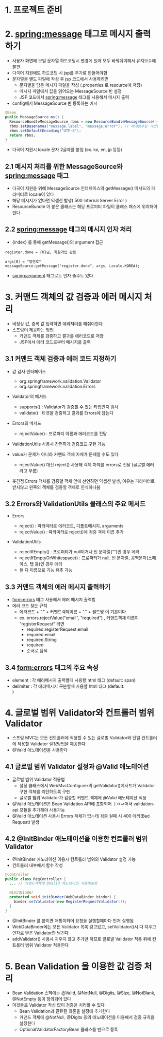 # 1. 프로젝트 준비
# 2. <spring:message> 태그로 메시지 출력하기

- 사용자 화면에 보일 문자열 하드코딩시 변경에 있어 모두 바꿔줘야해서 유지보수에 불편
- 다국어 지원에도 하드코딩 시 jsp를 추가로 만들어야함
- 문자열을 별도 파일에 작성 후 jsp 코드에서 사용하려면
  - 문자열을 담은 메시지 파일을 작성 (.properties 로 resource에 저장)
  - 메시지 파일에서 값을 읽어오는 MessageSource 빈 설정
  - JSP 코드에서 <spring:message> 태그를 사용해서 메시지 출력
- config에서 MessageSource 빈 등록하는 예시
```java
@Bean
public MessageSource ms() {
  ResourceBundleMessageSource rbms = new ResourceBundleMessageSource();
  rbms.setBasenames("message.label", "message.error"); // 매개변수는 가변인자
  rbms.setDefaultEncoding("UTF-8");
  return rbms;
}
```
- 다국어 지원시 locale 문자 2글자를 붙임 (ex. ko, en, jp 등등)

## 2.1 메시지 처리를 위한 MessageSource와 <spring:message> 태그
- 다국어 지원을 위해 MessageSource 인터페이스의 getMessage() 메서드의 파라미터로 locale이 있다
- 해당 메시지가 없다면 익셉션 발생( 500 Internal Server Error )
- ResourceBundle 이 붙은 클래스는 해당 프로퍼티 파일이 클래스 패스에 위치해야 한다

## 2.2 <spring:message> 태그의 메시지 인자 처리
- {index} 를 통해 getMessage()의 argument 접근
```
register.done = {0}님, 회원가입 완료

args[0] = "정연호"
messageSource.getMessage("register.done", args, Locale.KOREA);
```
- <spring:argument> 태그로도 인자 줄수도 있다

# 3. 커맨드 객체의 값 검증과 에러 메시지 처리

- 비정상 값, 중복 값 입력하면 예외처리를 해줘야한다
- 스프링이 제공하는 방법
  - 커맨드 객체를 검증하고 결과를 에러코드로 저장
  - JSP에서 에러 코드로부터 메시지를 출력
 
## 3.1 커맨드 객체 검증과 에러 코드 지정하기
- 값 검사 인터페이스
  - org.springframework.validation.Validator
  - org.springframework.validation.Errors

- Validator의 메서드
  - supports() : Validator가 검증할 수 있는 타입인지 검사
  - validate() : 타겟을 검증하고 결과를 Errors에 담는다
- Errors의 메서드
  - rejectValue() : 프로퍼티 이름과 에러코드를 전달

- ValidationUtils 사용시 간편하게 검증코드 구현 가능
- value가 문제가 아니라 커맨드 객체 자체가 문제일 수도 있다
  - rejectValue() 대신 reject() 사용해 객체 자체를 errors로 전달 (글로벌 에러 라고 부름)
- 웃긴점 Errors 객체를 검증할 객체 앞에 선언하면 익셉션 발생, 이유는 파라미터로 받지않고 왼쪽의 객체를 검증할 객체로 인식하나봄

## 3.2 Errors와 ValidationUtils 클래스의 주요 메서드
- Errors
  - reject() : 파라미터로 에러코드, 디폴트메시지, arguments
  - rejectValue() : 파라미터로 reject()에 검증 객체 이름 추가

- ValidationUtils
  - rejectIfEmpty() : 프로퍼티가 null이거나 빈 문자열("")인 경우 에러
  - rejectIfEmptyOrWhitespace() : 프로퍼티가 null, 빈 문자열, 공백문자(스페이스, 탭 등)인 경우 에러
  - 둘 다 이름으로 기능 유추 가능 

## 3.3 커맨드 객체의 에러 메시지 출력하기
- <form:errors> 태그 사용해서 에러 메시지 출력함
- 에러 코드 찾는 규칙
  - 에러코드 + "." + 커맨드객체이름 + "." + 필드명 이 기본이다
  - ex. errors.rejectValue("email", "required") , 커맨드객체 이름이 "registerRequest" 라면
    - required.registerRequest.email
    - required.email
    - required.String
    - required
    - 순서로 탐색

## 3.4 <form:errors> 태그의 주요 속성
- element : 각 에러메시지 출력할때 사용할 html 태그 (default: span)
- delimiter : 각 에러메시지 구분할때 사용할 html 태그 (default: <br/>)

# 4. 글로벌 범위 Validator와 컨트롤러 범위 Validator
- 스프링 MVC는 모든 컨트롤러에 적용할 수 있는 글로벌 Validator와 단일 컨트롤러에 적용할 Validator 설정방법을 제공한다
- @Valid 애노테이션을 사용한다

## 4.1 글로벌 범위 Validator 설정과 @Valid 애노테이션
- 글로벌 범위 Validator 적용법
  - 설정 클래스에서 WebMvcConfigurer의 getValidator()메서드가 Validator 구현 객체를 리턴하도록 구현
  - 글로벌 범위 Validator가 검증할 커맨드 객체에 @Valid 애노테이션 적용
- @Valid 애노테이션은 Bean Validation API에 포함되어 ㅣㅇㅆ어서 validation-api 모듈을 추가해야 사용가능
- @Valid 애노테이션 사용시 Errors 객체가 없는데 검증 실패 시 400 에러(Bad Request) 발생

## 4.2 @InitBinder 애노테이션을 이용한 컨트롤러 범위 Validator
- @InitBinder 애노테이션 이용시 컨트롤러 범위의 Validator 설정 가능
- 컨트롤러 내부에서 함수 작성
```java
@Controller
public class RegController {
  ... // 커맨드객체에 @Valid 애노테이션 사용해놓음
  
  @InitBinder
  protected void initBinder(WebDataBinder binder) {
    binder.setValidator(new RegisterRequestValidator());
  }
}
```
- @InitBinder 를 붙이면 매핑이되어 요청을 실행할때마다 먼저 실행됨
- WebDataBinder에는 모든 Validator 목록 갖고있고, setValidator()시 다 지우고 인자로 받은 Validator만 남긴다
- addValidator() 사용시 지우지 않고 추가만 하므로 글로벌 Validator 적용 뒤에 컨트롤러 범위 Validator 적용한다

# 5. Bean Validation 을 이용한 값 검증 처리

- Bean Validation 스펙에는 @Valid, @NotNull, @Digits, @Size, @NotBlank, @NotEmpty 등이 정의되어 있다
- 이것들로 Validator 작성 없이 검증을 처리할 수 있다
  - Bean Validation과 관련된 의존을 설정에 추가한다
  - 커맨드 객체에 @NotNull, @Digits 등의 애노테이션을 이용해서 검증 규칙을 설정한다   
  - OptionalValidatorFactoryBean 클래스를 빈으로 등록
